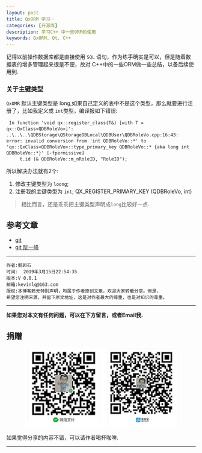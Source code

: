 ```yaml
---
layout: post
title: QxORM 学习一
categories: [开源库]
description: 学习C++ 中一些ORM的使用
keywords: QxORM, Qt, C++
---
```


记得以前操作数据库都是直接使用 `SQL` 语句，作为练手确实是可以，但是随着数据表的增多管理起来很是不便，故对 C++中的一些ORM做一些总结，以备后续使用到.



### 关于主键类型

`QxOMR` 默认主键类型是 long,如果自己定义的表中不是这个类型，那么就要进行注册了，比如我定义成 `int`类型，编译报如下错误:
```
 In function 'void qx::register_class(T&) [with T = qx::QxClass<QDBRoleVo>]':
..\..\..\QDBStorage\QStorageDBLocal\QDBUser\QDBRoleVo.cpp:16:43: error: invalid conversion from 'int QDBRoleVo::*' to 'qx::QxClass<QDBRoleVo>::type_primary_key QDBRoleVo::* {aka long int QDBRoleVo::*}' [-fpermissive]
     t.id (& QDBRoleVo::m_nRoleID, "RoleID");
```

所以解决办法就有2个:

1. 修改主键类型为 `loong`;
2. 注册我的主键类型为 `int`; QX_REGISTER_PRIMARY_KEY (QDBRoleVo, int)

> 相比而言，还是乖乖把主键类型声明成`long`比较好一点.




## 参考文章

- [git](https://git-scm.com/book/zh/v2)
- [git 阮一峰](http://www.ruanyifeng.com/blog/2015/12/git-cheat-sheet.html)



******

    作者:鹅卵石
    时间:  2019年3月15日22:54:35
    版本:V 0.0.1
    邮箱:kevinlq@163.com
	版权:本博客若无特别声明，均属于作者原创文章，欢迎大家转载分享。但是，
	希望您注明来源，并留下原文地址，这是对作者最大的尊重，也是对知识的尊重。

<!-- more -->


---

**如果您对本文有任何问题，可以在下方留言，或者Email我.**

## 捐赠

<center>
<img src="/res/img/myCode.png" width="80%" height="80%" />
</center>

如果觉得分享的内容不错，可以请作者喝杯咖啡.

---
